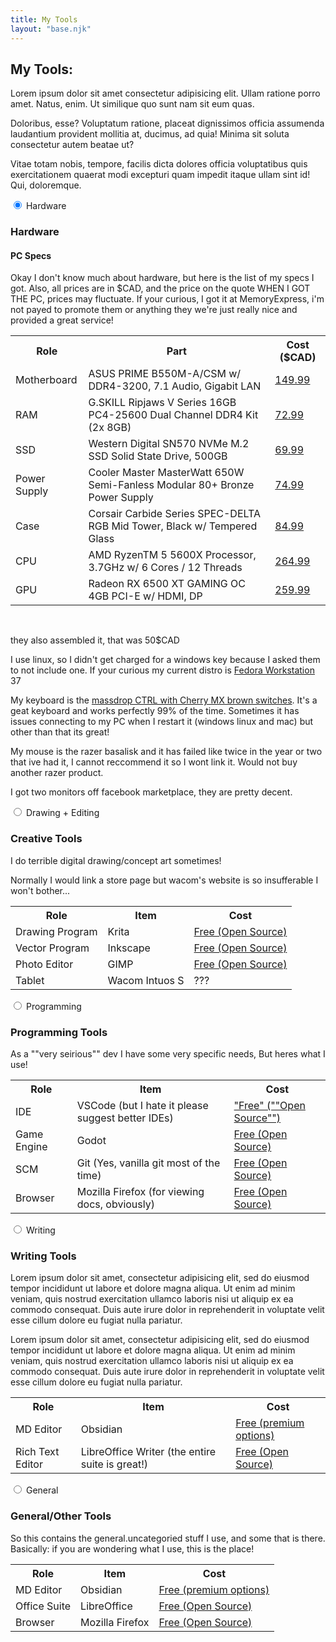 ```yaml
---
title: My Tools
layout: "base.njk"
--- 
```


<h2>My Tools:</h2>

<p>Lorem ipsum dolor sit amet consectetur adipisicing elit. Ullam ratione porro amet. Natus, enim. Ut similique quo sunt nam sit eum quas.</p>
<p>Doloribus, esse? Voluptatum ratione, placeat dignissimos officia assumenda laudantium provident mollitia at, ducimus, ad quia! Minima sit soluta consectetur autem beatae ut?</p>
<p>Vitae totam nobis, tempore, facilis dicta dolores officia voluptatibus quis exercitationem quaerat modi excepturi quam impedit itaque ullam sint id! Qui, doloremque.</p>

<!-- <input type="radio" id="none" name="mytabs"> -->
<!-- <label for="NULL" class="tab-spacer"></label> -->
<!-- <div class="tab">
</div> -->
<div class="tab-group">
<input type="radio" id="specs" name="mytabs" checked="checked">
<label for="specs">Hardware</label>
<div class="tab">
<h3>Hardware</h3>

<h4>PC Specs</h4>
<p>Okay I don't know much about hardware, but here is the list of my specs I got. Also, all prices are in $CAD, and the price on the quote WHEN I GOT THE PC, prices may fluctuate. If your curious, I got it at MemoryExpress, i'm not payed to promote them or anything they we're just really nice and provided a great service! </p>
<table>
    <tr>
        <th>Role</th>
        <th>Part</th>
        <th>Cost ($CAD)</th>
    </tr>
    <tr>
        <td>Motherboard</td>
        <td>ASUS PRIME B550M-A/CSM w/ DDR4-3200, 7.1 Audio, Gigabit LAN</td>
        <td><a href="https://www.memoryexpress.com/Products/MX00112587" target="_blank" rel="noreferrer noopener">149.99</a></td>
    </tr>
    <tr>
        <td>RAM</td>
        <td>G.SKILL Ripjaws V Series 16GB PC4-25600 Dual Channel DDR4 Kit (2x 8GB)</td>
        <td><a href="https://www.memoryexpress.com/Products/MX59266" target="_blank" rel="noreferrer noopener">72.99</a></td>
    </tr>
    <tr>
        <td>SSD</td>
        <td>Western Digital SN570 NVMe M.2 SSD Solid State Drive, 500GB</td>
        <td><a href="https://www.memoryexpress.com/Products/MX00119355" target="_blank" rel="noreferrer noopener">69.99</a></td>
    </tr>
    <tr>
        <td>Power Supply</td>
        <td>Cooler Master MasterWatt 650W Semi-Fanless Modular 80+ Bronze Power Supply</td>
        <td><a href="https://www.memoryexpress.com/Products/MX70185" target="_blank" rel="noreferrer noopener">74.99</a></td>
    </tr>
    <tr>
        <td>Case</td>
        <td>Corsair Carbide Series SPEC-DELTA RGB Mid Tower, Black w/ Tempered Glass</td>
        <td><a href="https://www.memoryexpress.com/Products/MX76263" target="_blank" rel="noreferrer noopener">84.99</a></td>
    </tr>
    <tr>
        <td>CPU</td>
        <td>AMD RyzenTM 5 5600X Processor, 3.7GHz w/ 6 Cores / 12 Threads</td>
        <td><a href="https://www.memoryexpress.com/Products/MX00114455" target="_blank" rel="noreferrer noopener">264.99</a></td>
    </tr>
    <tr>
        <td>GPU</td>
        <td>Radeon RX 6500 XT GAMING OC 4GB PCI-E w/ HDMI, DP</td>
        <td><a href="https://www.memoryexpress.com/Products/MX00120002" target="_blank" rel="noreferrer noopener">259.99</a></td>
    </tr>
</table> 
<br>
<p>they also assembled it, that was 50$CAD</p>
<p>I use linux, so I didn't get charged for a windows key because I asked them to not include one. If your curious my current distro is <a href="https://getfedora.org/en/workstation/">Fedora Workstation</a> 37</p>

<p>My keyboard is the <a href="https://drop.com/buy/drop-ctrl-mechanical-keyboard?defaultSelectionIds=972414%2C972408">massdrop  CTRL with Cherry MX brown switches</a>. It's a geat keyboard and works perfectly 99% of the time. Sometimes it has issues connecting to my PC when I restart it (windows linux and mac) but other than that its great!</p>

<p>My mouse is the razer basalisk and it has failed like twice in the year or two that ive had it, I cannot reccommend it so I wont link it. Would not buy another razer product. </p>

<p>I got two monitors off facebook marketplace, they are pretty decent.</p>
</div>

<!-- ------------------ -->
<!-- DRAWING STUFF      -->
<!-- ------------------ -->

<input type="radio" id="art" name="mytabs">
<label for="art">Drawing + Editing</label>
<div class="tab">
<h3>Creative Tools</h3>
<p>I do terrible digital drawing/concept art sometimes!</p>

<table>
    <tr>
        <th>Role</th>
        <th>Item</th>
        <th>Cost</th>
    </tr>
    <tr>
        <td>Drawing Program</td>
        <td>Krita</td>
        <td><a href="https://krita.org/en/" target="_blank" rel="noreferrer noopener">Free (Open Source)</a></td>
    </tr>
    <tr>
        <td>Vector Program</td>
        <td>Inkscape</td>
        <td><a href="https://inkscape.org/" target="_blank" rel="noreferrer noopener">Free (Open Source)</a></td>
    </tr>
    <tr>
        <td>Photo Editor</td>
        <td>GIMP</td>
        <td><a href="https://www.gimp.org/" target="_blank" rel="noreferrer noopener">Free (Open Source)</a></td>
    </tr>
    <tr>
        <td>Tablet</td>
        <td>Wacom Intuos S</td>
        <td>???</td>
    </tr>
    <p>Normally I would link a store page but wacom's website is so insufferable I won't bother... </p>
</table>
</div>

<!-- ------------------ -->
<!-- PROGRAMMING STUFF  -->
<!-- ------------------ -->

<input type="radio" id="programming" name="mytabs">
<label for="programming">Programming</label>
<div class="tab">
<h3>Programming Tools</h3>
<p>As a ""very seirious"" dev I have some very specific needs, But heres what I use! </p>
<table>
    <tr>
        <th>Role</th>
        <th>Item</th>
        <th>Cost</th>
    </tr>
    <tr>
        <td>IDE</td>
        <td>VSCode (but I hate it please suggest better IDEs) </td>
        <td><a href="https://code.visualstudio.com/" target="_blank" rel="noreferrer noopener">"Free" (""Open Source"")</a></td>
    </tr>
    <tr>
        <td>Game Engine</td>
        <td>Godot</td>
        <td><a href="https://godotengine.org/" target="_blank" rel="noreferrer noopener">Free (Open Source)</a></td>
    </tr>
    <tr>
        <td>SCM</td>
        <td>Git (Yes, vanilla git most of the time) </td>
        <td><a href="https://git-scm.com/" target="_blank" rel="noreferrer noopener">Free (Open Source)</a></td>
    </tr>
    <tr>
        <td>Browser</td>
        <td>Mozilla Firefox (for viewing docs, obviously) </td>
        <td><a href="https://www.mozilla.org/en-US/firefox/new/" target="_blank" rel="noreferrer noopener">Free (Open Source)</a></td>
    </tr>
</table> 
</div>

<!-- ------------------ -->
<!-- WRITING STUFF      -->
<!-- ------------------ -->

<input type="radio" id="writing" name="mytabs">
<label for="writing">Writing</label>
<div class="tab">
<h3>Writing Tools</h3>
<p>Lorem ipsum dolor sit amet, consectetur adipisicing elit, sed do eiusmod tempor incididunt ut labore et dolore magna aliqua. Ut enim ad minim veniam, quis nostrud exercitation ullamco laboris nisi ut aliquip ex ea commodo consequat. Duis aute irure dolor in reprehenderit in voluptate velit esse cillum dolore eu fugiat nulla pariatur.</p>
<p>Lorem ipsum dolor sit amet, consectetur adipisicing elit, sed do eiusmod tempor incididunt ut labore et dolore magna aliqua. Ut enim ad minim veniam, quis nostrud exercitation ullamco laboris nisi ut aliquip ex ea commodo consequat. Duis aute irure dolor in reprehenderit in voluptate velit esse cillum dolore eu fugiat nulla pariatur.</p>
<table>
    <tr>
        <th>Role</th>
        <th>Item</th>
        <th>Cost</th>
    </tr>
    <tr>
        <td>MD Editor</td>
        <td>Obsidian</td>
        <td><a href="https://obsidian.md/" target="_blank" rel="noreferrer noopener">Free (premium options)</a></td>
    </tr>
    <tr>
        <td>Rich Text Editor</td>
        <td>LibreOffice Writer (the entire suite is great!)</td>
        <td><a href="https://www.libreoffice.org/discover/writer/" target="_blank" rel="noreferrer noopener">Free (Open Source)</a></td>
    </tr>
</table> 
</div>

<!-- ------------------ -->
<!-- GENERAL STUFF      -->
<!-- ------------------ -->

<input type="radio" id="other" name="mytabs">
<label for="other">General</label>
<div class="tab">
<h3>General/Other Tools</h3>
<p>So this contains the general.uncategoried stuff I use, and some that is there. Basically: if you are wondering what I use, this is the place!</p>

<table>
    <tr>
        <th>Role</th>
        <th>Item</th>
        <th>Cost</th>
    </tr>
    <tr>
        <td>MD Editor</td>
        <td>Obsidian</td>
        <td><a href="https://obsidian.md/" target="_blank" rel="noreferrer noopener">Free (premium options)</a></td>
    </tr>
    <tr>
        <td>Office Suite</td>
        <td>LibreOffice</td>
        <td><a href="https://www.libreoffice.org/discover/writer/" target="_blank" rel="noreferrer noopener">Free (Open Source)</a></td>
    </tr>
    <tr>
        <td>Browser</td>
        <td>Mozilla Firefox</td>
        <td><a href="https://www.mozilla.org/en-US/firefox/new/" target="_blank" rel="noreferrer noopener">Free (Open Source)</a></td>
    </tr>
</table> 
</div>
</div>